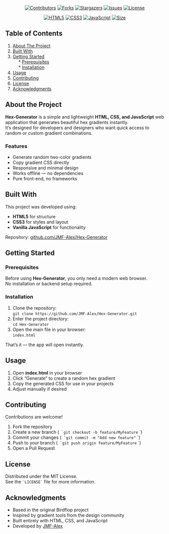 <a id="readme-top"></a>

<p align="center">
<a href="https://github.com/JMF-Alex/Hex-Generator/graphs/contributors"><img src="https://img.shields.io/github/contributors/JMF-Alex/Hex-Generator?style=for-the-badge" alt="Contributors"></a>
<a href="https://github.com/JMF-Alex/Hex-Generator/network/members"><img src="https://img.shields.io/github/forks/JMF-Alex/Hex-Generator?style=for-the-badge" alt="Forks"></a>
<a href="https://github.com/JMF-Alex/Hex-Generator/stargazers"><img src="https://img.shields.io/github/stars/JMF-Alex/Hex-Generator?style=for-the-badge" alt="Stargazers"></a>
<a href="https://github.com/JMF-Alex/Hex-Generator/issues"><img src="https://img.shields.io/github/issues/JMF-Alex/Hex-Generator?style=for-the-badge" alt="Issues"></a>
<a href="https://github.com/JMF-Alex/Hex-Generator/blob/main/LICENSE"><img src="https://img.shields.io/github/license/JMF-Alex/Hex-Generator?style=for-the-badge" alt="License"></a>
</p>

<p align="center">
<a href="https://developer.mozilla.org/en-US/docs/Web/HTML"><img src="https://img.shields.io/badge/HTML5-orange?style=for-the-badge&logo=html5&logoColor=white" alt="HTML5"></a>
<a href="https://developer.mozilla.org/en-US/docs/Web/CSS"><img src="https://img.shields.io/badge/CSS3-blue?style=for-the-badge&logo=css3&logoColor=white" alt="CSS3"></a>
<a href="https://developer.mozilla.org/en-US/docs/Web/JavaScript"><img src="https://img.shields.io/badge/JavaScript-yellow?style=for-the-badge&logo=javascript&logoColor=black" alt="JavaScript"></a>
<a href="#"><img src="https://img.shields.io/badge/Size-<1MB-green?style=for-the-badge" alt="Size"></a>
</p>

## Table of Contents  
1. [About The Project](#about-the-project)  
2. [Built With](#built-with)  
3. [Getting Started](#getting-started)  
  * [Prerequisites](#prerequisites)  
  * [Installation](#installation)  
4. [Usage](#usage)  
5. [Contributing](#contributing)  
6. [License](#license)  
7. [Acknowledgments](#acknowledgments)

## About the Project  
**Hex-Generator** is a simple and lightweight **HTML, CSS, and JavaScript** web application that generates beautiful hex gradients instantly.  
It’s designed for developers and designers who want quick access to random or custom gradient combinations.

### Features  
- Generate random two-color gradients  
- Copy gradient CSS directly  
- Responsive and minimal design  
- Works offline — no dependencies  
- Pure front-end, no frameworks

## Built With  
This project was developed using:  
- **HTML5** for structure  
- **CSS3** for styles and layout  
- **Vanilla JavaScript** for functionality  

Repository: [github.com/JMF-Alex/Hex-Generator](https://github.com/JMF-Alex/Hex-Generator)

## Getting Started  

### Prerequisites  
Before using **Hex-Generator**, you only need a modern web browser.  
No installation or backend setup required.

### Installation  
1. Clone the repository:  
```git clone https://github.com/JMF-Alex/Hex-Generator.git```
2. Enter the project directory:  
```cd Hex-Generator```
3. Open the main file in your browser:  
```index.html```

That’s it — the app will open instantly.

## Usage  
1. Open **index.html** in your browser  
2. Click “Generate” to create a random hex gradient  
3. Copy the generated CSS for use in your projects  
4. Adjust manually if desired

## Contributing  
Contributions are welcome!  
1. Fork the repository  
2. Create a new branch (`` `git checkout -b feature/MyFeature`` `)  
3. Commit your changes (`` `git commit -m "Add new feature"`` `)  
4. Push to your branch (`` `git push origin feature/MyFeature`` `)  
5. Open a Pull Request  

## License  
Distributed under the MIT License.  
See the `` `LICENSE` `` file for more information.

## Acknowledgments  
- Based in the original Birdflop project
- Inspired by gradient tools from the design community  
- Built entirely with HTML, CSS, and JavaScript  
- Developed by [JMF-Alex](https://github.com/JMF-Alex)
